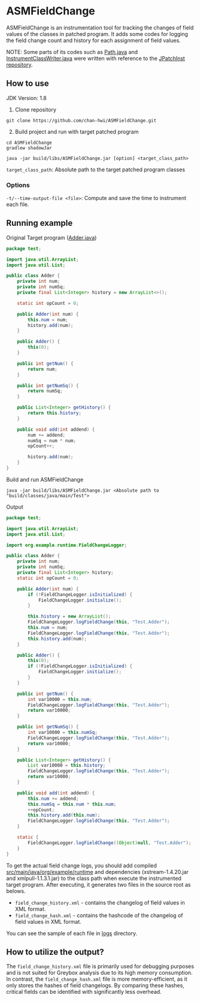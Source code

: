 # ASMFieldChange
ASMFieldChange is an instrumentation tool for tracking the changes of field values of the classes in patched program. It adds some codes for logging the field change count and history for each assignment of field values.

NOTE: Some parts of its codes such as [Path.java](src/main/java/org/example/utils/Path.java) and [InstrumentClassWriter.java](src/main/java/org/example/asm/InstrumentClassWriter.java) were written with reference to the [JPatchInst repository](https://github.com/UNIST-LOFT/JPatchInst).

## How to use
JDK Version: 1.8

1. Clone repository
```shell
git clone https://github.com/chan-hwi/ASMFieldChange.git
```
2. Build project and run with target patched program
```shell
cd ASMFieldChange
gradlew shadowJar
```

```shell
java -jar build/libs/ASMFieldChange.jar [option] <target_class_path>
```
`target_class_path`: Absolute path to the target patched program classes

### Options
`-t/--time-output-file <file>`: Compute and save the time to instrument each file.

## Running example
Original Target program ([Adder.java](src/main/java/test/Adder.java))

```java
package test;

import java.util.ArrayList;
import java.util.List;

public class Adder {
    private int num;
    private int numSq;
    private final List<Integer> history = new ArrayList<>();

    static int opCount = 0;

    public Adder(int num) {
        this.num = num;
        history.add(num);
    }

    public Adder() {
        this(0);
    }

    public int getNum() {
        return num;
    }

    public int getNumSq() {
        return numSq;
    }

    public List<Integer> getHistory() {
        return this.history;
    }

    public void add(int addend) {
        num += addend;
        numSq = num * num;
        opCount++;

        history.add(num);
    }
}
```

Build and run ASMFieldChange
```shell
java -jar build/libs/ASMFieldChange.jar <Absolute path to "build/classes/java/main/Test">
```

Output

```java
package test;

import java.util.ArrayList;
import java.util.List;

import org.example.runtime.FieldChangeLogger;

public class Adder {
    private int num;
    private int numSq;
    private final List<Integer> history;
    static int opCount = 0;

    public Adder(int num) {
        if (!FieldChangeLogger.isInitialized) {
            FieldChangeLogger.initialize();
        }

        this.history = new ArrayList();
        FieldChangeLogger.logFieldChange(this, "Test.Adder");
        this.num = num;
        FieldChangeLogger.logFieldChange(this, "Test.Adder");
        this.history.add(num);
    }

    public Adder() {
        this(0);
        if (!FieldChangeLogger.isInitialized) {
            FieldChangeLogger.initialize();
        }
    }

    public int getNum() {
        int var10000 = this.num;
        FieldChangeLogger.logFieldChange(this, "Test.Adder");
        return var10000;
    }

    public int getNumSq() {
        int var10000 = this.numSq;
        FieldChangeLogger.logFieldChange(this, "Test.Adder");
        return var10000;
    }

    public List<Integer> getHistory() {
        List var10000 = this.history;
        FieldChangeLogger.logFieldChange(this, "Test.Adder");
        return var10000;
    }

    public void add(int addend) {
        this.num += addend;
        this.numSq = this.num * this.num;
        ++opCount;
        this.history.add(this.num);
        FieldChangeLogger.logFieldChange(this, "Test.Adder");
    }

    static {
        FieldChangeLogger.logFieldChange((Object)null, "Test.Adder");
    }
}
```

To get the actual field change logs, you should add compiled [src/main/java/org/example/runtime](src/main/java/org/example/runtime) and dependencies (xstream-1.4.20.jar and xmlpull-1.1.3.1.jar) to the class path when execute the instrumented target program. After executing, it generates two files in the source root as belows.
- `field_change_history.xml` - contains the changelog of field values in XML format.
- `field_change_hash.xml` - contains the hashcode of the changelog of field values in XML format.

You can see the sample of each file in [logs](logs) directory.

## How to utilize the output?
The `field_change_history.xml` file is primarily used for debugging purposes and is not suited for Greybox analysis due to its high memory consumption. In contrast, the `field_change_hash.xml` file is more memory-efficient, as it only stores the hashes of field changelogs. By comparing these hashes, critical fields can be identified with significantly less overhead.
